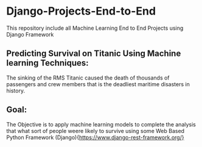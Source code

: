 # Django-Projects-End-to-End
This repository include all Machine Learning End to End Projects using Django Framework
## Predicting Survival on Titanic Using Machine learning Techniques:
The sinking of the RMS Titanic caused the death of thousands of passengers and crew members that is the deadliest maritime
disasters in history.
## Goal:
The Objective is to apply machine learning models to complete the analysis that what sort of people 
weere likely to survive using some Web Based Python Framework (Django){https://www.django-rest-framework.org/}


